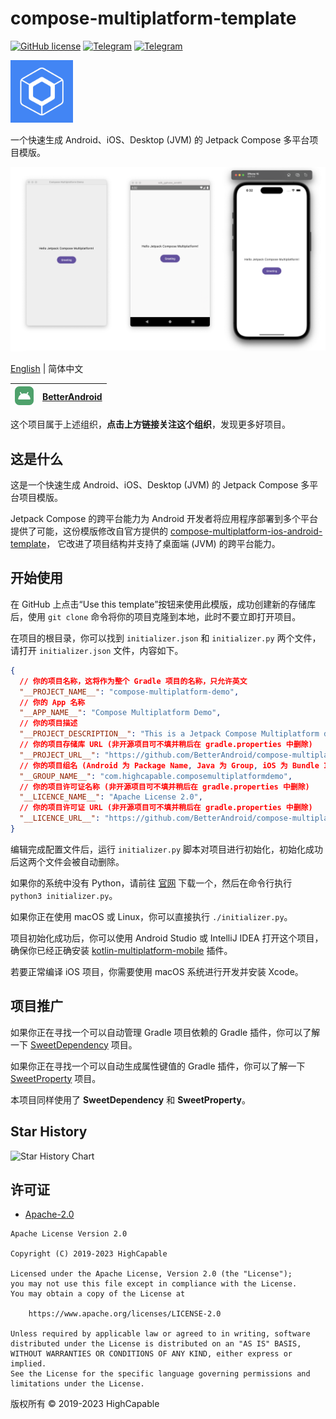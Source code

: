 # compose-multiplatform-template

[![GitHub license](https://img.shields.io/github/license/BetterAndroid/compose-multiplatform-template?color=blue)](https://github.com/BetterAndroid/compose-multiplatform-template/blob/main/LICENSE)
[![Telegram](https://img.shields.io/badge/discussion-Telegram-blue.svg?logo=telegram)](https://t.me/BetterAndroid)
[![Telegram](https://img.shields.io/badge/discussion%20dev-Telegram-blue.svg?logo=telegram)](https://t.me/HighCapable_Dev)

<img src="https://github.com/BetterAndroid/compose-multiplatform-template/blob/main/img-src/icon.png?raw=true" width = "100" height = "100" alt="LOGO"/>

一个快速生成 Android、iOS、Desktop (JVM) 的 Jetpack Compose 多平台项目模版。

<img width="1767" alt="SHOT" src="https://github.com/BetterAndroid/compose-multiplatform-template/blob/main/img-src/shot.png?raw=true">

[English](https://github.com/BetterAndroid/compose-multiplatform-template/blob/master/README.md) | 简体中文

| <img src="https://github.com/BetterAndroid/.github/blob/main/img-src/logo.png?raw=true" width = "30" height = "30" alt="LOGO"/> | [BetterAndroid](https://github.com/BetterAndroid) |
|---------------------------------------------------------------------------------------------------------------------------------|---------------------------------------------------|

这个项目属于上述组织，**点击上方链接关注这个组织**，发现更多好项目。

## 这是什么

这是一个快速生成 Android、iOS、Desktop (JVM) 的 Jetpack Compose 多平台项目模版。

Jetpack Compose 的跨平台能力为 Android 开发者将应用程序部署到多个平台提供了可能，这份模版修改自官方提供的 [compose-multiplatform-ios-android-template](https://github.com/JetBrains/compose-multiplatform-ios-android-template)，
它改进了项目结构并支持了桌面端 (JVM) 的跨平台能力。

## 开始使用

在 GitHub 上点击“Use this template”按钮来使用此模版，成功创建新的存储库后，使用 `git clone` 命令将你的项目克隆到本地，此时不要立即打开项目。

在项目的根目录，你可以找到 `initializer.json` 和 `initializer.py` 两个文件，请打开 `initializer.json` 文件，内容如下。

```json
{
  // 你的项目名称，这将作为整个 Gradle 项目的名称，只允许英文
  "__PROJECT_NAME__": "compose-multiplatform-demo",
  // 你的 App 名称
  "__APP_NAME__": "Compose Multiplatform Demo",
  // 你的项目描述
  "__PROJECT_DESCRIPTION__": "This is a Jetpack Compose Multiplatform demo.",
  // 你的项目存储库 URL (非开源项目可不填并稍后在 gradle.properties 中删除)
  "__PROJECT_URL__": "https://github.com/BetterAndroid/compose-multiplatform-template",
  // 你的项目组名 (Android 为 Package Name, Java 为 Group, iOS 为 Bundle ID)
  "__GROUP_NAME__": "com.highcapable.composemultiplatformdemo",
  // 你的项目许可证名称 (非开源项目可不填并稍后在 gradle.properties 中删除)
  "__LICENCE_NAME__": "Apache License 2.0",
  // 你的项目许可证 URL (非开源项目可不填并稍后在 gradle.properties 中删除)
  "__LICENCE_URL__": "https://github.com/BetterAndroid/compose-multiplatform-template/blob/main/LICENSE"
}
```

编辑完成配置文件后，运行 `initializer.py` 脚本对项目进行初始化，初始化成功后这两个文件会被自动删除。

如果你的系统中没有 Python，请前往 [官网](https://www.python.org/) 下载一个，然后在命令行执行 `python3 initializer.py`。

如果你正在使用 macOS 或 Linux，你可以直接执行 `./initializer.py`。

项目初始化成功后，你可以使用 Android Studio 或 IntelliJ IDEA 打开这个项目，确保你已经正确安装 [kotlin-multiplatform-mobile](https://plugins.jetbrains.com/plugin/14936-kotlin-multiplatform-mobile) 插件。

若要正常编译 iOS 项目，你需要使用 macOS 系统进行开发并安装 Xcode。

## 项目推广

如果你正在寻找一个可以自动管理 Gradle 项目依赖的 Gradle 插件，你可以了解一下 [SweetDependency](https://github.com/HighCapable/SweetDependency) 项目。

如果你正在寻找一个可以自动生成属性键值的 Gradle 插件，你可以了解一下 [SweetProperty](https://github.com/HighCapable/SweetProperty) 项目。

本项目同样使用了 **SweetDependency** 和 **SweetProperty**。

## Star History

![Star History Chart](https://api.star-history.com/svg?repos=BetterAndroid/compose-multiplatform-template&type=Date)

## 许可证

- [Apache-2.0](https://www.apache.org/licenses/LICENSE-2.0)

```
Apache License Version 2.0

Copyright (C) 2019-2023 HighCapable

Licensed under the Apache License, Version 2.0 (the "License");
you may not use this file except in compliance with the License.
You may obtain a copy of the License at

    https://www.apache.org/licenses/LICENSE-2.0

Unless required by applicable law or agreed to in writing, software
distributed under the License is distributed on an "AS IS" BASIS,
WITHOUT WARRANTIES OR CONDITIONS OF ANY KIND, either express or implied.
See the License for the specific language governing permissions and
limitations under the License.
```

版权所有 © 2019-2023 HighCapable